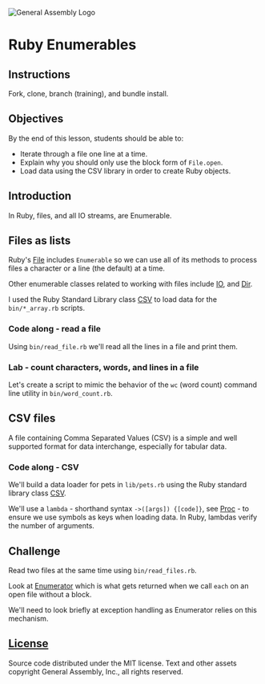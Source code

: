 ![General Assembly Logo](http://i.imgur.com/ke8USTq.png)

# Ruby Enumerables

## Instructions

Fork, clone, branch (training), and bundle install.

## Objectives

By the end of this lesson, students should be able to:

-   Iterate through a file one line at a time.
-   Explain why you should only use the block form of `File.open`.
-   Load data using the CSV library in order to create Ruby objects.

## Introduction

In Ruby, files, and all IO streams, are Enumerable.

## Files as lists

Ruby's [File](http://ruby-doc.org/core-2.3.0/File.html) includes `Enumerable` so
 we can use all of its methods to process files a character or a line (the
 default) at a time.

Other enumerable classes related to working with files include [IO](http://ruby-doc.org/core-2.3.0/IO.html),
 and [Dir](http://ruby-doc.org/core-2.3.0/Dir.html).

I used the Ruby Standard Library class [CSV](http://ruby-doc.org/stdlib-2.3.0/libdoc/csv/rdoc/CSV.html)
to load data for the `bin/*_array.rb` scripts.

### Code along - read a file

Using `bin/read_file.rb` we'll read all the lines in a file and print them.

### Lab - count characters, words, and lines in a file

Let's create a script to mimic the behavior of the `wc` (word count) command
 line utility in `bin/word_count.rb`.

## CSV files

A file containing Comma Separated Values (CSV) is a simple and well supported
 format for data interchange, especially for tabular data.

### Code along - CSV

We'll build a data loader for pets in `lib/pets.rb` using the Ruby standard
 library class [CSV](http://ruby-doc.org/stdlib-2.3.0/libdoc/csv/rdoc/CSV.html).

We'll use a `lambda` - shorthand syntax `->([args]) {[code]}`, see [Proc](http://ruby-doc.org/core-2.3.0/Proc.html) -
to ensure we use symbols as keys when loading data.
In Ruby, lambdas verify the number of arguments.

## Challenge

Read two files at the same time using `bin/read_files.rb`.

Look at [Enumerator](http://ruby-doc.org/core-2.3.0/Enumerator.html) which is
 what gets returned when we call `each` on an open file without a block.

We'll need to look briefly at exception handling as Enumerator relies on this
 mechanism.

## [License](LICENSE)

Source code distributed under the MIT license. Text and other assets copyright
General Assembly, Inc., all rights reserved.
